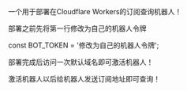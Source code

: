 一个用于部署在Cloudflare Workers的订阅查询机器人！

部署之前先将第一行修改为自己的机器人令牌

const BOT_TOKEN = '修改为自己的机器人令牌';

部署完成后访问一次默认域名即可激活机器人！

激活机器人以后给机器人发送订阅地址即可查询！
